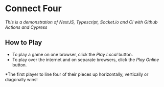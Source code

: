 # Connect Four
_This is a demonstration of NextJS, Typescript, Socket.io and CI with Github Actions and Cypress_

## How to Play
- To play a game on one browser, click the _Play Local_ button.
- To play over the internet and on separate browsers, click the _Play Online_ button.

*The first player to line four of their pieces up horizontally, vertically or diagonally wins!